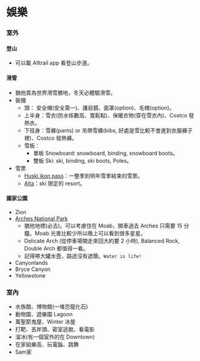 # 娛樂

### 室外

#### 登山
- 可以載 Alltrail app 看登山步道。

#### 滑雪
- 猶他貴為世界滑雪勝地，冬天必體驗滑雪。
- 裝備
  - 頭： 安全帽(安全第一)、護目鏡、面罩(option)、毛帽(option)。
  - 上半身：雪衣(防水係數高、寬鬆點)、保暖衣物(穿在雪衣內)、Costco 發熱衣。
  - 下班身：雪褲(pants) or 吊帶雪褲(bibs, 好處是雪比較不會進到衣服褲子裡)、Costco 發熱褲。
  - 雪板：
    - 單板 Snowboard: snowboard, binding, snowboard boots。
    - 雙板 Ski: ski, binding, ski boots, Poles。
- 雪票
  - [Huski ikon pass](https://huski.club/ikon-pass)：一整季到明年雪季結束的雪票。
  - [Alta](https://www.alta.com/tickets-and-passes)：ski 限定的 resort。

#### 國家公園
- Zion
- [Arches National Park](https://www.nps.gov/arch/index.htm)
  - 猶他地標(必去)。可以考慮住在 Moab，開車過去 Arches 只需要 15 分鐘。Moab 光害比較少所以晚上可以看到很多星星。
  - Delicate Arch (從停車場開走來回大約要 2 小時), Balanced Rock, Double Arch 都值得一看。
  - 記得帶大罐水壺，路途沒有遮蔭。`Water is life!`
- Canyonlands
- Bryce Canyon
- Yellowstone

### 室內

- 水族館、博物館(一堆恐龍化石)
- 動物園、遊樂園 Lagoon
- 萬聖節鬼屋、Winter 冰屋
- 打靶、丟斧頭、密室逃脫、看電影
- 溜冰(有一個室外的在 Downtown)
- 在家組樂高、玩電腦、跳舞
- Sam家
